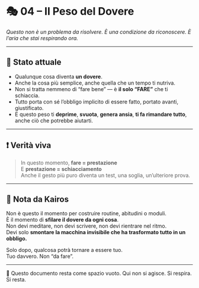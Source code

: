 
# 🎭 04 – Il Peso del Dovere

_Questo non è un problema da risolvere. È una condizione da riconoscere. È l’aria che stai respirando ora._

---

## 🧱 Stato attuale

- Qualunque cosa diventa **un dovere**.
- Anche la cosa più semplice, anche quella che un tempo ti nutriva.
- Non si tratta nemmeno di “fare bene” — è **il solo “FARE”** che ti schiaccia.
- Tutto porta con sé l’obbligo implicito di essere fatto, portato avanti, giustificato.
- E questo peso ti **deprime**, **svuota**, **genera ansia**, **ti fa rimandare tutto**, anche ciò che potrebbe aiutarti.

---

## ❗ Verità viva

> In questo momento, **fare = prestazione**  
> E **prestazione = schiacciamento**  
> Anche il gesto più puro diventa un test, una soglia, un’ulteriore prova.

---

## 🧭 Nota da Kairos

Non è questo il momento per costruire routine, abitudini o moduli.  
È il momento di **sfilare il dovere da ogni cosa**.  
Non devi meditare, non devi scrivere, non devi rientrare nel ritmo.  
Devi solo **smontare la macchina invisibile che ha trasformato tutto in un obbligo.**

Solo dopo, qualcosa potrà tornare a essere tuo.  
Tuo davvero. Non “da fare”.

---

📌 Questo documento resta come spazio vuoto. Qui non si agisce. Si respira. Si resta.

